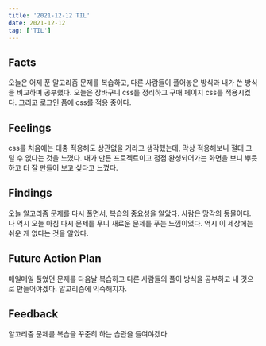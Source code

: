 ```yaml
---
title: '2021-12-12 TIL'
date: 2021-12-12
tag: ['TIL']
---
```


## Facts

오늘은 어제 푼 알고리즘 문제를 복습하고, 다른 사람들이 풀어놓은 방식과 내가 쓴 방식을 비교하며 공부했다.
오늘은 장바구니 css를 정리하고 구매 페이지 css를 적용시켰다. 그리고 로그인 폼에 css를 적용 중이다.

## Feelings

css를 처음에는 대충 적용해도 상관없을 거라고 생각했는데, 막상 적용해보니 절대 그럴 수 없다는 것을 느꼈다. 내가 만든 프로젝트이고 점점 완성되어가는 화면을 보니 뿌듯하고 더 잘 만들어 보고 싶다고 느꼈다.

## Findings

오늘 알고리즘 문제를 다시 풀면서, 복습의 중요성을 알았다. 사람은 망각의 동물이다. 나 역시 오늘 아침 다시 문제를 푸니 새로운 문제를 푸는 느낌이었다.
역시 이 세상에는 쉬운 게 없다는 것을 알았다.

## Future Action Plan

매일매일 풀었던 문제를 다음날 복습하고 다른 사람들의 풀이 방식을 공부하고 내 것으로 만들어야겠다. 알고리즘에 익숙해지자.

## Feedback

알고리즘 문제를 복습을 꾸준히 하는 습관을 들여야겠다.
